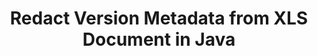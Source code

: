 ---
############################# Static ############################
layout: "auto-gen-gist"
draft: false
path: "redaction/java/metadata/version/xls"
otherformats: PDF DOC DOT DOCX DOCM RTF XLSX XLSM XLTX XLTM XLS XLT PPTX PPT PPSX POT PPS PPTM 
ad_headline: "Redact Metadata | Java"
ad_description: "Redact Version from XLS Metadata in Java"

############################# Head ############################
head_title: "Redact Version Metadata from XLS Document in Java"
head_description: "GroupDocs.Redaction is a powerful sanitization API that enables you to remove or edit confidential information from over 30 document types."

############################# Header ############################
title: "Redact Version Metadata from XLS Document in Java"
description: "GroupDocs.Redaction is a powerful sanitization API that enables you to remove or edit confidential information from over 30 document types."

######################### Download Button #######################
button:
    enable: true

############################# About ############################
about:
    enable: true
    title: "What is Metadata Redaction?"
    content: |
        Saving the document in an original format requires deleting or redacting its metadata to remove all confidential data. For these purposes GroupDocs.Redaction provides metadata redaction API. GroupDocs.Redaction API allows to either save redacted documents in PDF, transform all pages into raster images or save redacted document in its original format for further editing. All the file formats including PDF, DOC, DOCX, PPT, PPTX, XLS, XLSX and others have some metadata properties. These properties include author name, category, company name, comments, creation time, last updated and many more.There are also some hidden data associated with the files which can be viewed using various tools and techniques. With GroupDocs.Redaction API you can apply metadata redactions to any of these metadata properties. You can change or delete them by filtering the metadata you want. In this guide we will explain how you can redact Version metadata from XLS document in Java.

############################# content ############################
steps:
    enable: true
    block:
    - title_left: "Redact XLS Metadata in Java"
      content_left: |
        Following code allows you to search and redact sensitive data from a XLS document. You can set scope for redaction by setting filter, e.g. to MetadataFilter.Version. It will leave the regular expressions matches undone in all metadata items, except “Version” property:
        
      title_right: "How to Redact XLS Metadata"
      content_right: |
        * Create an instance of [Redactor](https://apireference.groupdocs.com/redaction/java/com.groupdocs.redaction/Redactor) class & upload XLS file
        * Create an instance of [MetadataSearchRedaction](https://apireference.groupdocs.com/redaction/java/com.groupdocs.redaction.redactions/MetadataSearchRedaction) class to find and replace sensitive data from document's metadata
        * Set scope for redaction by setting filter, e.g. Use MetadataFilters.Version in below code 
        * Call save method with object of [MetadataSearchRedaction](https://apireference.groupdocs.com/redaction/java/com.groupdocs.redaction.redactions/MetadataSearchRedaction)
        
      gisthash: "aef660cb45245aebaae5c5eaa8054769"
      gistfile: "RedactVersionMetadata.java"

    - title_left: "Remove XLS Metadata in Java"
      content_left: |
        You can replace all or specific metadata in the document with empty (blank or minimal) values using EraseMetadataRedaction class. Following code shows how you can filter and then remove a metadata property from a XLS document.The example below blanks out all properties of the document:
        
      title_right: "How to Erase Version Metadata"
      content_right: |
        * Create an instance of [Redactor](https://apireference.groupdocs.com/redaction/java/com.groupdocs.redaction/Redactor) class & upload XLS file
        * Create an instance of [MetadataSearchRedaction](https://apireference.groupdocs.com/redaction/java/com.groupdocs.redaction.redactions/MetadataSearchRedaction) class to remove metadata of the document
        * Set scope for redaction by setting filter, e.g. Replace MetadataFilter.All with MetadataFilter.Version in below code
        * Call save method with object of [MetadataSearchRedaction](https://apireference.groupdocs.com/redaction/java/com.groupdocs.redaction.redactions/MetadataSearchRedaction)
        
      gisthash: "84586804ee996134fd12f2061f989fd5"
      gistfile: "CleanMetadata.java"

    - title_left: "System Requirements"
      content_left: |
        GroupDocs.Redaction for Java APIs are supported on all major platforms and operating systems. For complete system requirements guide, please visit [system requirements](https://docs.groupdocs.com/redaction/java/system-requirements) Before executing the code below, please make sure that you have the following prerequisites installled on your system:
        * Operating Systems: Microsoft Windows, Linux, MacOS
        * Development Environment: NetBeans, Intellij IDEA, Eclipse etc
        * Java Runtime Environment: J2SE 6.0 and above
        * Get the latest version of GroupDocs.Redaction for Java from [Maven](https://repository.groupdocs.com/webapp/#/artifacts/browse/tree/General/repo/com/groupdocs/groupdocs-redaction)
        
      title_right: "Why Use GroupDocs.Redaction"
      content_right: |
        * Allow users to add custom document formats and types of redactions
        * No additional software is required to remove sensitive information
        * Ability to set page range rendering document as PDF
        * Easy way to redact different types of metadata: author name, version, title, subject, description and many more
        * Document information extraction - file type, page count etc.

demos:
    enable: true
        

about_formats:
    enable: true


more_formats:
    enable: true


back_to_top:
    enable: true
---